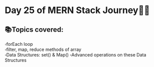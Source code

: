 # Day 25 of MERN Stack Journey🍂✅
## 📚Topics covered:
▫️forEach loop   
▫️filter, map, reduce methods of array   
▫️Data Structures: set() & Map() 
▫️Advanced operations on these Data Structures   